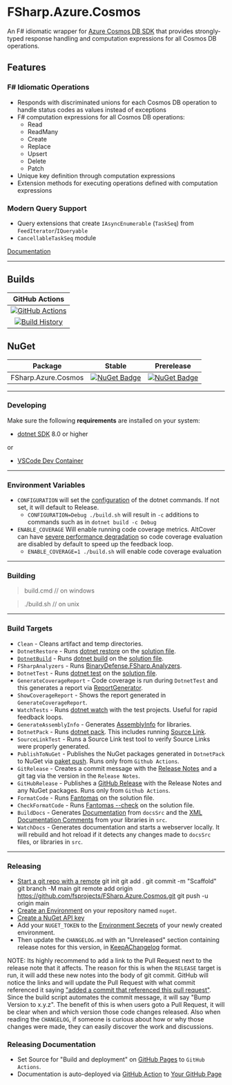 # FSharp.Azure.Cosmos

An F# idiomatic wrapper for [Azure Cosmos DB SDK](https://github.com/Azure/azure-cosmos-dotnet-v3) that provides strongly-typed response handling and computation expressions for all Cosmos DB operations.

## Features

### F# Idiomatic Operations
- Responds with discriminated unions for each Cosmos DB operation to handle status codes as values instead of exceptions
- F# computation expressions for all Cosmos DB operations:
  - Read
  - ReadMany
  - Create
  - Replace
  - Upsert
  - Delete
  - Patch
- Unique key definition through computation expressions
- Extension methods for executing operations defined with computation expressions

### Modern Query Support
- Query extensions that create `IAsyncEnumerable` (`TaskSeq`) from `FeedIterator`/`IQueryable`
- `CancellableTaskSeq` module


[Documentation](https://fsprojects.github.io/FSharp.Azure.Cosmos/)


---

## Builds

GitHub Actions |
:---: |
[![GitHub Actions](https://github.com/fsprojects/FSharp.Azure.Cosmos/workflows/Build%20main/badge.svg)](https://github.com/fsprojects/FSharp.Azure.Cosmos/actions?query=branch%3Amain) |
[![Build History](https://buildstats.info/github/chart/fsprojects/FSharp.Azure.Cosmos)](https://github.com/fsprojects/FSharp.Azure.Cosmos/actions?query=branch%3Amain) |

## NuGet

Package | Stable | Prerelease
--- | --- | ---
FSharp.Azure.Cosmos | [![NuGet Badge](https://buildstats.info/nuget/FSharp.Azure.Cosmos)](https://www.nuget.org/packages/FSharp.Azure.Cosmos/) | [![NuGet Badge](https://buildstats.info/nuget/FSharp.Azure.Cosmos?includePreReleases=true)](https://www.nuget.org/packages/FSharp.Azure.Cosmos/)

---

### Developing

Make sure the following **requirements** are installed on your system:

- [dotnet SDK](https://www.microsoft.com/net/download/core) 8.0 or higher

or

- [VSCode Dev Container](https://code.visualstudio.com/docs/remote/containers)


---

### Environment Variables

- `CONFIGURATION` will set the [configuration](https://docs.microsoft.com/en-us/dotnet/core/tools/dotnet-build?tabs=netcore2x#options) of the dotnet commands.  If not set, it will default to Release.
  - `CONFIGURATION=Debug ./build.sh` will result in `-c` additions to commands such as in `dotnet build -c Debug`
- `ENABLE_COVERAGE` Will enable running code coverage metrics.  AltCover can have [severe performance degradation](https://github.com/SteveGilham/altcover/issues/57) so code coverage evaluation are disabled by default to speed up the feedback loop.
  - `ENABLE_COVERAGE=1 ./build.sh` will enable code coverage evaluation


---

### Building
> build.cmd <optional buildtarget> // on windows

> ./build.sh  <optional buildtarget>// on unix
---

### Build Targets

- `Clean` - Cleans artifact and temp directories.
- `DotnetRestore` - Runs [dotnet restore](https://docs.microsoft.com/en-us/dotnet/core/tools/dotnet-restore?tabs=netcore2x) on the [solution file](https://docs.microsoft.com/en-us/visualstudio/extensibility/internals/solution-dot-sln-file?view=vs-2019).
- [`DotnetBuild`](#Building) - Runs [dotnet build](https://docs.microsoft.com/en-us/dotnet/core/tools/dotnet-build?tabs=netcore2x) on the [solution file](https://docs.microsoft.com/en-us/visualstudio/extensibility/internals/solution-dot-sln-file?view=vs-2019).
- `FSharpAnalyzers` - Runs [BinaryDefense.FSharp.Analyzers](https://github.com/BinaryDefense/BinaryDefense.FSharp.Analyzers).
- `DotnetTest` - Runs [dotnet test](https://docs.microsoft.com/en-us/dotnet/core/tools/dotnet-test?tabs=netcore21) on the [solution file](https://docs.microsoft.com/en-us/visualstudio/extensibility/internals/solution-dot-sln-file?view=vs-2019).
- `GenerateCoverageReport` - Code coverage is run during `DotnetTest` and this generates a report via [ReportGenerator](https://github.com/danielpalme/ReportGenerator).
- `ShowCoverageReport` - Shows the report generated in `GenerateCoverageReport`.
- `WatchTests` - Runs [dotnet watch](https://docs.microsoft.com/en-us/aspnet/core/tutorials/dotnet-watch?view=aspnetcore-3.0) with the test projects. Useful for rapid feedback loops.
- `GenerateAssemblyInfo` - Generates [AssemblyInfo](https://docs.microsoft.com/en-us/dotnet/api/microsoft.visualbasic.applicationservices.assemblyinfo?view=netframework-4.8) for libraries.
- `DotnetPack` - Runs [dotnet pack](https://docs.microsoft.com/en-us/dotnet/core/tools/dotnet-pack). This includes running [Source Link](https://github.com/dotnet/sourcelink).
- `SourceLinkTest` - Runs a Source Link test tool to verify Source Links were properly generated.
- `PublishToNuGet` - Publishes the NuGet packages generated in `DotnetPack` to NuGet via [paket push](https://fsprojects.github.io/Paket/paket-push.html). Runs only from `Github Actions`.
- `GitRelease` - Creates a commit message with the [Release Notes](https://fake.build/apidocs/v5/fake-core-releasenotes.html) and a git tag via the version in the `Release Notes`.
- `GitHubRelease` - Publishes a [GitHub Release](https://help.github.com/en/articles/creating-releases) with the Release Notes and any NuGet packages. Runs only from `Github Actions`.
- `FormatCode` - Runs [Fantomas](https://github.com/fsprojects/fantomas) on the solution file.
- `CheckFormatCode` - Runs [Fantomas --check](https://fsprojects.github.io/fantomas/docs/end-users/FormattingCheck.html) on the solution file.
- `BuildDocs` - Generates [Documentation](https://fsprojects.github.io/FSharp.Formatting) from `docsSrc` and the [XML Documentation Comments](https://docs.microsoft.com/en-us/dotnet/csharp/programming-guide/xmldoc/) from your libraries in `src`.
- `WatchDocs` - Generates documentation and starts a webserver locally.  It will rebuild and hot reload if it detects any changes made to `docsSrc` files, or libraries in `src`.

---


### Releasing

- [Start a git repo with a remote](https://help.github.com/articles/adding-an-existing-project-to-github-using-the-command-line/)
git init
git add .
git commit -m "Scaffold"
git branch -M main
git remote add origin https://github.com/fsprojects/FSharp.Azure.Cosmos.git
git push -u origin main
- [Create an Environment](https://docs.github.com/en/actions/deployment/targeting-different-environments/using-environments-for-deployment#creating-an-environment) on your repository named `nuget`.
- [Create a NuGet API key](https://learn.microsoft.com/en-us/nuget/nuget-org/publish-a-package#create-an-api-key)
- Add your `NUGET_TOKEN` to the [Environment Secrets](https://docs.github.com/en/actions/deployment/targeting-different-environments/using-environments-for-deployment#environment-secrets) of your newly created environment.
- Then update the `CHANGELOG.md` with an "Unreleased" section containing release notes for this version, in [KeepAChangelog](https://keepachangelog.com/en/1.1.0/) format.

NOTE: Its highly recommend to add a link to the Pull Request next to the release note that it affects. The reason for this is when the `RELEASE` target is run, it will add these new notes into the body of git commit. GitHub will notice the links and will update the Pull Request with what commit referenced it saying ["added a commit that referenced this pull request"](https://github.com/TheAngryByrd/MiniScaffold/pull/179#ref-commit-837ad59). Since the build script automates the commit message, it will say "Bump Version to x.y.z". The benefit of this is when users goto a Pull Request, it will be clear when and which version those code changes released. Also when reading the `CHANGELOG`, if someone is curious about how or why those changes were made, they can easily discover the work and discussions.

### Releasing Documentation

- Set Source for "Build and deployment" on [GitHub Pages](https://github.com/fsprojects/FSharp.Azure.Cosmos/settings/pages) to `GitHub Actions`.
- Documentation is auto-deployed via [GitHub Action](https://github.com/fsprojects/FSharp.Azure.Cosmos/blob/main/.github/workflows/fsdocs-gh-pages.yml) to [Your GitHub Page](https://fsprojects.github.io/FSharp.Azure.Cosmos/)
